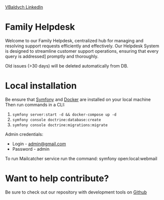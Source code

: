 [VBaldych LinkedIn](https://www.linkedin.com/in/volodymyr-baldych-322322183/)

# Family Helpdesk
Welcome to our Family Helpdesk, centralized hub for managing and resolving support requests efficiently and effectively.
Our Helpdesk System is designed to streamline customer support operations, ensuring that every query is addressed]
promptly and thoroughly.

Old issues (>30 days) will be deleted automatically from DB.

# Local installation
Be ensure that [Symfony](https://symfony.com/download) and [Docker](https://www.docker.com/products/docker-desktop/) are installed on your local machine
Then run commands in a CLI:
1. `symfony server:start -d && docker-compose up -d`
2. `symfony console doctrine:database:create`
3. `symfony console doctrine:migrations:migrate`

Admin credentials:
- Login - admin@gmail.com
- Password - admin

To run Mailcatcher service run the command:
symfony open:local:webmail

# Want to help contribute?
Be sure to check out our repository with development tools on
<a target="_blank" href="https://github.com/VBaldych/home_helpdesk/">
Github</a>
